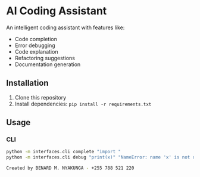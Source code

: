 # AI Coding Assistant

An intelligent coding assistant with features like:
- Code completion
- Error debugging
- Code explanation
- Refactoring suggestions
- Documentation generation

## Installation
1. Clone this repository
2. Install dependencies: `pip install -r requirements.txt`

## Usage
### CLI
```bash
python -m interfaces.cli complete "import "
python -m interfaces.cli debug "print(x)" "NameError: name 'x' is not defined"# Neon-AI

Created by BENARD M. NYAKUNGA - +255 788 521 220

